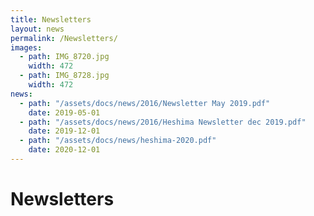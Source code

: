 ```yaml
---
title: Newsletters
layout: news
permalink: /Newsletters/
images:
  - path: IMG_8720.jpg
    width: 472
  - path: IMG_8728.jpg
    width: 472
news:
  - path: "/assets/docs/news/2016/Newsletter May 2019.pdf"
    date: 2019-05-01
  - path: "/assets/docs/news/2016/Heshima Newsletter dec 2019.pdf"
    date: 2019-12-01
  - path: "/assets/docs/news/heshima-2020.pdf"
    date: 2020-12-01
---
```


# Newsletters

